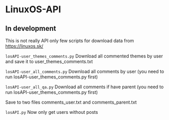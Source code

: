 # LinuxOS-API
## In development
This is not really API only few scripts for download data from https://linuxos.sk/

`losAPI-user_themes_comments.py`
Download all commented themes by user and save it to user_themes_comments.txt

`losAPI-user_all_comments.py`
Download all comments by user (you need to run losAPI-user_themes_comments.py first)

`losAPI-user_all_qa.py`
Download all comments if have parent (you need to run losAPI-user_themes_comments.py first)

Save to two files comments_user.txt and comments_parent.txt

`losAPI.py` Now only get users without posts
